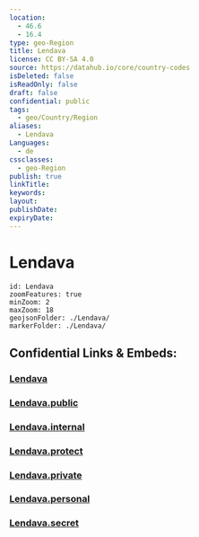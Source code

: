 ```yaml
---
location:
  - 46.6
  - 16.4
type: geo-Region
title: Lendava
license: CC BY-SA 4.0
source: https://datahub.io/core/country-codes
isDeleted: false
isReadOnly: false
draft: false
confidential: public
tags:
  - geo/Country/Region
aliases:
  - Lendava
Languages:
  - de
cssclasses:
  - geo-Region
publish: true
linkTitle:
keywords:
layout:
publishDate:
expiryDate:
---
```


# Lendava

```leaflet
id: Lendava
zoomFeatures: true 
minZoom: 2 
maxZoom: 18
geojsonFolder: ./Lendava/
markerFolder: ./Lendava/
```


## Confidential Links & Embeds: 

### [Lendava](/_Standards/Earth/Continent/Europe/Europe~Central/Slovenia/Regions~Slovenia/Pomurska/counties~Pomurska/Lendava.md) 

### [Lendava.public](/_public/Earth/Continent/Europe/Europe~Central/Slovenia/Regions~Slovenia/Pomurska/counties~Pomurska/Lendava.public.md) 

### [Lendava.internal](/_internal/Earth/Continent/Europe/Europe~Central/Slovenia/Regions~Slovenia/Pomurska/counties~Pomurska/Lendava.internal.md) 

### [Lendava.protect](/_protect/Earth/Continent/Europe/Europe~Central/Slovenia/Regions~Slovenia/Pomurska/counties~Pomurska/Lendava.protect.md) 

### [Lendava.private](/_private/Earth/Continent/Europe/Europe~Central/Slovenia/Regions~Slovenia/Pomurska/counties~Pomurska/Lendava.private.md) 

### [Lendava.personal](/_personal/Earth/Continent/Europe/Europe~Central/Slovenia/Regions~Slovenia/Pomurska/counties~Pomurska/Lendava.personal.md) 

### [Lendava.secret](/_secret/Earth/Continent/Europe/Europe~Central/Slovenia/Regions~Slovenia/Pomurska/counties~Pomurska/Lendava.secret.md)

